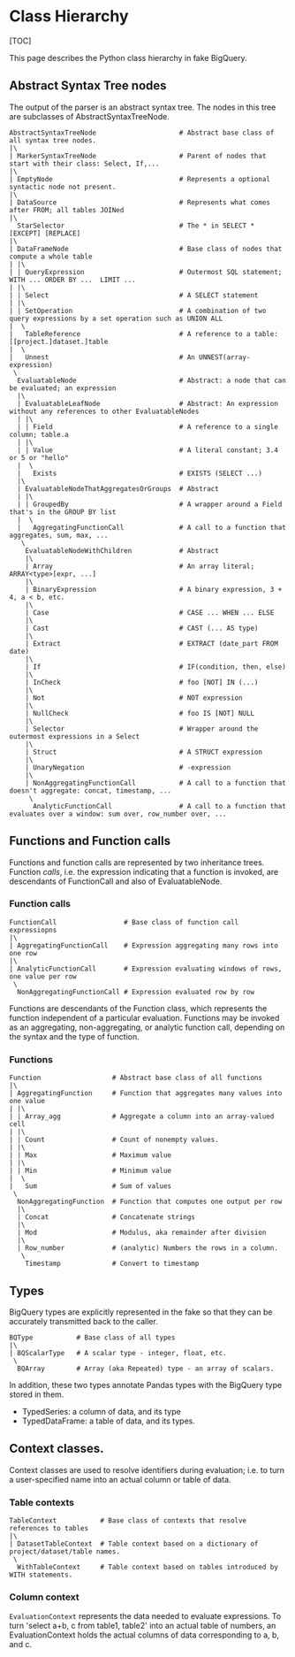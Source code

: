 # Class Hierarchy

[TOC]

This page describes the Python class hierarchy in fake BigQuery.

## Abstract Syntax Tree nodes
The output of the parser is an abstract syntax tree.  The nodes in this tree are
subclasses of AbstractSyntaxTreeNode.

```
AbstractSyntaxTreeNode                     # Abstract base class of all syntax tree nodes.
|\
| MarkerSyntaxTreeNode                     # Parent of nodes that start with their class: Select, If,...
|\
| EmptyNode                                # Represents a optional syntactic node not present.
|\
| DataSource                               # Represents what comes after FROM; all tables JOINed
|\
  StarSelector                             # The * in SELECT * [EXCEPT] [REPLACE]
|\
| DataFrameNode                            # Base class of nodes that compute a whole table
| |\
| | QueryExpression                        # Outermost SQL statement; WITH ... ORDER BY ...  LIMIT ...
| |\
| | Select                                 # A SELECT statement
| |\
| | SetOperation                           # A combination of two query expressions by a set operation such as UNION ALL
|  \
|   TableReference                         # A reference to a table: [[project.]dataset.]table
|  \
|   Unnest                                 # An UNNEST(array-expression)
 \
  EvaluatableNode                          # Abstract: a node that can be evaluated; an expression
  |\
  | EvaluatableLeafNode                    # Abstract: An expression without any references to other EvaluatableNodes
  | |\
  | | Field                                # A reference to a single column; table.a
  | |\
  | | Value                                # A literal constant; 3.4 or 5 or "hello"
  |  \
  |   Exists                               # EXISTS (SELECT ...)
  |\
  | EvaluatableNodeThatAggregatesOrGroups  # Abstract
  | |\
  | | GroupedBy                            # A wrapper around a Field that's in the GROUP BY list
  |  \
  |   AggregatingFunctionCall              # A call to a function that aggregates, sum, max, ...
   \
    EvaluatableNodeWithChildren            # Abstract
    |\
    | Array                                # An array literal; ARRAY<type>[expr, ...]
    |\
    | BinaryExpression                     # A binary expression, 3 + 4, a < b, etc.
    |\
    | Case                                 # CASE ... WHEN ... ELSE
    |\
    | Cast                                 # CAST (... AS type)
    |\
    | Extract                              # EXTRACT (date_part FROM date)
    |\
    | If                                   # IF(condition, then, else)
    |\
    | InCheck                              # foo [NOT] IN (...)
    |\
    | Not                                  # NOT expression
    |\
    | NullCheck                            # foo IS [NOT] NULL
    |\
    | Selector                             # Wrapper around the outermost expressions in a Select
    |\
    | Struct                               # A STRUCT expression
    |\
    | UnaryNegation                        # -expression
    |\
    | NonAggregatingFunctionCall           # A call to a function that doesn't aggregate: concat, timestamp, ...
     \
      AnalyticFunctionCall                 # A call to a function that evaluates over a window: sum over, row_number over, ...
```

## Functions and Function calls
Functions and function calls are represented by two inheritance trees.  Function
_calls_, i.e. the expression indicating that a function is invoked, are
descendants of FunctionCall and also of EvaluatableNode.

### Function calls
```
FunctionCall                 # Base class of function call expressiopns
|\
| AggregatingFunctionCall    # Expression aggregating many rows into one row
|\
| AnalyticFunctionCall       # Expression evaluating windows of rows, one value per row
 \
  NonAggregatingFunctionCall # Expression evaluated row by row
```

Functions are descendants of the Function class, which represents the function
independent of a particular evaluation.  Functions may be invoked as an
aggregating, non-aggregating, or analytic function call, depending on the syntax
and the type of function.

### Functions
```
Function                  # Abstract base class of all functions
|\
| AggregatingFunction     # Function that aggregates many values into one value
| |\
| | Array_agg             # Aggregate a column into an array-valued cell
| |\
| | Count                 # Count of nonempty values.
| |\
| | Max                   # Maximum value
| |\
| | Min                   # Minimum value
|  \
|   Sum                   # Sum of values
 \
  NonAggregatingFunction  # Function that computes one output per row
  |\
  | Concat                # Concatenate strings
  |\
  | Mod                   # Modulus, aka remainder after division
  |\
  | Row_number            # (analytic) Numbers the rows in a column.
   \
    Timestamp             # Convert to timestamp
```

## Types

BigQuery types are explicitly represented in the fake so that they can be
accurately transmitted back to the caller.

```
BQType           # Base class of all types
|\
| BQScalarType   # A scalar type - integer, float, etc.
 \
  BQArray        # Array (aka Repeated) type - an array of scalars.
```

In addition, these two types annotate Pandas types with the BigQuery type stored
in them.

- TypedSeries: a column of data, and its type
- TypedDataFrame: a table of data, and its types.

## Context classes.

Context classes are used to resolve identifiers during evaluation; i.e. to turn
a user-specified name into an actual column or table of data.

### Table contexts

```
TableContext           # Base class of contexts that resolve references to tables
|\
| DatasetTableContext  # Table context based on a dictionary of project/dataset/table names.
 \
  WithTableContext     # Table context based on tables introduced by WITH statements.
```

### Column context

`EvaluationContext` represents the data needed to evaluate expressions.  To turn
  'select a+b, c from table1, table2' into an actual table of numbers,
  an EvaluationContext holds the actual columns of data corresponding to a, b,
  and c.
